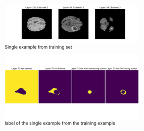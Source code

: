 ### 
<figure>
<img src="img/data_visual_2.PNG" alt="drawing" >
<figcaption> Single example from training set</figcaption>
</figure>

<figure>
<img src="img/label_visual.PNG" alt="drawing" >
<figcaption> label of the single example from the training example</figcaption>
</figure>

